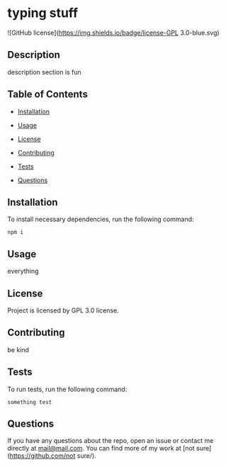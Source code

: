 # typing stuff
![GitHub license](https://img.shields.io/badge/license-GPL 3.0-blue.svg)

## Description

description section is fun

## Table of Contents 

* [Installation](#installation)

* [Usage](#usage)

* [License](#license)

* [Contributing](#contributing)

* [Tests](#tests)

* [Questions](#questions)

## Installation

To install necessary dependencies, run the following command:

```
npm i
```

## Usage

everything

## License

Project is licensed by GPL 3.0 license.
  
## Contributing

be kind

## Tests

To run tests, run the following command:

```
something test
```

## Questions

If you have any questions about the repo, open an issue or contact me directly at mail@mail.com. You can find more of my work at [not sure](https://github.com/not sure/).

